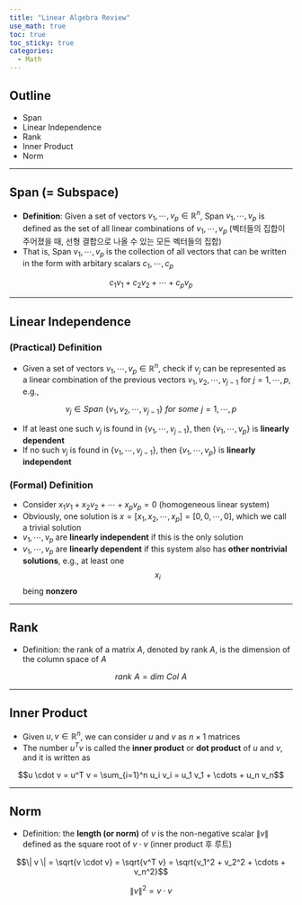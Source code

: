 ```yaml
---
title: "Linear Algebra Review"
use_math: true
toc: true
toc_sticky: true
categories:
  - Math
---
```


## Outline
  
- Span
- Linear Independence
- Rank
- Inner Product
- Norm

---

## Span (= Subspace)

- **Definition**: Given a set of vectors $v_1, \cdots, v_p \in \mathbb{R}^n$, Span ${v_1, \cdots, v_p}$ is defined as the set of all linear combinations of $v_1, \cdots, v_p$ (벡터들의 집합이 주어졌을 때, 선형 결합으로 나올 수 있는 모든 벡터들의 집합)
- That is, Span ${v_1, \cdots, v_p}$ is the collection of all vectors that can be written in the form with arbitary scalars $c_1, \cdots, c_p$

$$c_1 v_1 + c_2 v_2 + \cdots + c_p v_p$$

---

## Linear Independence

### (Practical) Definition

- Given a set of vectors $v_1, \cdots, v_p \in \mathbb{R}^n$, check if $v_j$ can be represented as a linear combination of the previous vectors ${v_1, v_2, \cdots, v_{j-1}}$ for $j = 1, \cdots, p$, e.g.,

$$v_j \in Span \,\, \{v_1, v_2, \cdots, v_{j-1}\} \,\, for \,\, some \,\, j = 1, \cdots, p$$

- If at least one such $v_j$ is found in $\{v_1, \cdots, v_{j-1}\}$, then $\{v_1, \cdots, v_p\}$ is **linearly dependent**
- If no such $v_j$ is found in $\{v_1, \cdots, v_{j-1}\}$, then $\{v_1, \cdots, v_p\}$ is **linearly independent**

### (Formal) Definition

- Consider $x_1 v_1 + x_2 v_2 + \cdots + x_p v_p = 0$ (homogeneous linear system)
- Obviously, one solution is $x = [x_1, x_2, \cdots, x_p] = [0, 0, \cdots, 0]$, which we call a trivial solution
- $v_1, \cdots, v_p$ are **linearly independent** if this is the only solution
- $v_1, \cdots, v_p$ are **linearly dependent** if this system also has **other nontrivial solutions**, e.g., at least one $$x_i$$ being **nonzero**

---

## Rank

- Definition: the rank of a matrix $A$, denoted by rank $A$, is the dimension of the column space of $A$

$$rank \,\, A = dim \,\, Col \,\, A$$

---

## Inner Product

- Given $u, v \in \mathbb{R}^n$, we can consider $u$ and $v$ as $n \times 1$ matrices
- The number $u^T v$ is called the **inner product** or **dot product** of $u$ and $v$, and it is written as 

$$u \cdot v = u^T v = \sum_{i=1}^n u_i v_i = u_1 v_1 + \cdots + u_n v_n$$

---

## Norm

- Definition: the **length (or norm)** of $v$ is the non-negative scalar $\| v \|$ defined as the square root of $v \cdot v$ (inner product 후 루트)

$$\| v \| = \sqrt{v \cdot v} = \sqrt{v^T v} = \sqrt{v_1^2 + v_2^2 + \cdots + v_n^2}$$

$$\| v \|^2 = v \cdot v$$
